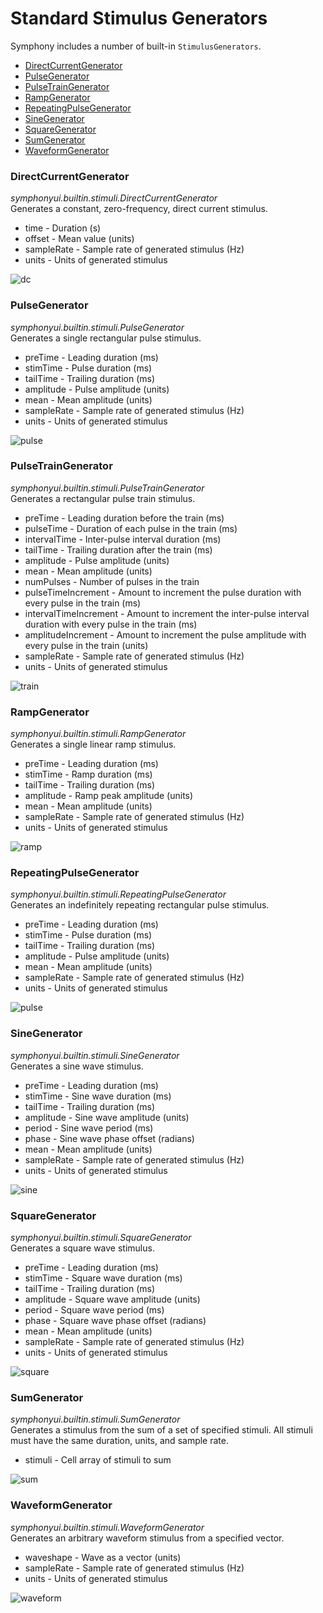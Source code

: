 # Standard Stimulus Generators

Symphony includes a number of built-in `StimulusGenerators`.

- [DirectCurrentGenerator](#directcurrentgenerator)
- [PulseGenerator](#pulsegenerator)
- [PulseTrainGenerator](#pulsetraingenerator)
- [RampGenerator](#rampgenerator)
- [RepeatingPulseGenerator](#repeatingpulsegenerator)
- [SineGenerator](#sinegenerator)
- [SquareGenerator](#squaregenerator)
- [SumGenerator](#sumgenerator)
- [WaveformGenerator](#waveformgenerator)

### DirectCurrentGenerator
*symphonyui.builtin.stimuli.DirectCurrentGenerator*  
Generates a constant, zero-frequency, direct current stimulus.
- time - Duration (s)
- offset - Mean value (units)
- sampleRate - Sample rate of generated stimulus (Hz)
- units - Units of generated stimulus

![dc](images/standard-stimulus-generators/dc.png)

### PulseGenerator
*symphonyui.builtin.stimuli.PulseGenerator*  
Generates a single rectangular pulse stimulus.
- preTime - Leading duration (ms)
- stimTime - Pulse duration (ms)
- tailTime - Trailing duration (ms)
- amplitude - Pulse amplitude (units)
- mean - Mean amplitude (units)
- sampleRate - Sample rate of generated stimulus (Hz)
- units - Units of generated stimulus

![pulse](images/standard-stimulus-generators/pulse.png)

### PulseTrainGenerator
*symphonyui.builtin.stimuli.PulseTrainGenerator*  
Generates a rectangular pulse train stimulus.
- preTime - Leading duration before the train (ms)
- pulseTime - Duration of each pulse in the train (ms)
- intervalTime - Inter-pulse interval duration (ms)
- tailTime - Trailing duration after the train (ms)
- amplitude - Pulse amplitude (units)
- mean - Mean amplitude (units)
- numPulses - Number of pulses in the train
- pulseTimeIncrement - Amount to increment the pulse duration with every pulse in the train (ms)
- intervalTimeIncrement - Amount to increment the inter-pulse interval duration with every pulse in the train (ms)
- amplitudeIncrement - Amount to increment the pulse amplitude with every pulse in the train (units)
- sampleRate - Sample rate of generated stimulus (Hz)
- units - Units of generated stimulus

![train](images/standard-stimulus-generators/train.png)

### RampGenerator
*symphonyui.builtin.stimuli.RampGenerator*  
Generates a single linear ramp stimulus.
- preTime - Leading duration (ms)
- stimTime - Ramp duration (ms)
- tailTime - Trailing duration (ms)
- amplitude - Ramp peak amplitude (units)
- mean - Mean amplitude (units)
- sampleRate - Sample rate of generated stimulus (Hz)
- units - Units of generated stimulus

![ramp](images/standard-stimulus-generators/ramp.png)

### RepeatingPulseGenerator
*symphonyui.builtin.stimuli.RepeatingPulseGenerator*  
Generates an indefinitely repeating rectangular pulse stimulus.
- preTime - Leading duration (ms)
- stimTime - Pulse duration (ms)
- tailTime - Trailing duration (ms)
- amplitude - Pulse amplitude (units)
- mean - Mean amplitude (units)
- sampleRate - Sample rate of generated stimulus (Hz)
- units - Units of generated stimulus

![pulse](images/standard-stimulus-generators/pulse.png)

### SineGenerator
*symphonyui.builtin.stimuli.SineGenerator*  
Generates a sine wave stimulus.
- preTime - Leading duration (ms)
- stimTime - Sine wave duration (ms)
- tailTime - Trailing duration (ms)
- amplitude - Sine wave amplitude (units)
- period - Sine wave period (ms)
- phase - Sine wave phase offset (radians)
- mean - Mean amplitude (units)
- sampleRate - Sample rate of generated stimulus (Hz)
- units - Units of generated stimulus

![sine](images/standard-stimulus-generators/sine.png)

### SquareGenerator
*symphonyui.builtin.stimuli.SquareGenerator*  
Generates a square wave stimulus.
- preTime - Leading duration (ms)
- stimTime - Square wave duration (ms)
- tailTime - Trailing duration (ms)
- amplitude - Square wave amplitude (units)
- period - Square wave period (ms)
- phase - Square wave phase offset (radians)
- mean - Mean amplitude (units)
- sampleRate - Sample rate of generated stimulus (Hz)
- units - Units of generated stimulus

![square](images/standard-stimulus-generators/square.png)

### SumGenerator
*symphonyui.builtin.stimuli.SumGenerator*  
Generates a stimulus from the sum of a set of specified stimuli. All stimuli must have the same duration, units, and sample rate.
- stimuli - Cell array of stimuli to sum

![sum](images/standard-stimulus-generators/sum.png)

### WaveformGenerator
*symphonyui.builtin.stimuli.WaveformGenerator*  
Generates an arbitrary waveform stimulus from a specified vector.
- waveshape - Wave as a vector (units)
- sampleRate - Sample rate of generated stimulus (Hz)
- units - Units of generated stimulus

![waveform](images/standard-stimulus-generators/waveform.png)
